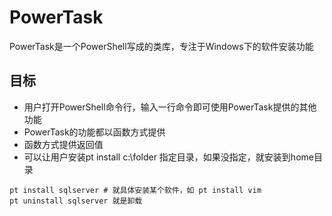 # PowerTask

PowerTask是一个PowerShell写成的类库，专注于Windows下的软件安装功能

## 目标

* 用户打开PowerShell命令行，输入一行命令即可使用PowerTask提供的其他功能
* PowerTask的功能都以函数方式提供
* 函数方式提供返回值
* 可以让用户安装pt install c:\folder 指定目录，如果没指定，就安装到home目录

```
pt install sqlserver # 就具体安装某个软件，如 pt install vim
pt uninstall sqlserver 就是卸载
```
